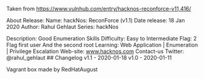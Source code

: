 Taken from https://www.vulnhub.com/entry/hacknos-reconforce-v11,416/ 

About Release:
    Name: hackNos: ReconForce (v1.1)
    Date release: 18 Jan 2020
    Author: Rahul Gehlaut
    Series: hackNos

Description:
    Good Enumeration Skills
    Difficulty: Easy to Intermediate
    Flag: 2 Flag first user And the second root
    Learning: Web Application | Enumeration | Privilege Escalation
    Web-site: www.hacknos.com
    Contact-us
    Twitter: @rahul_gehlaut
    ## Changelog v1.1 - 2020-01-18 v1.0 - 2020-01-11 

Vagrant box made by RedHatAugust
